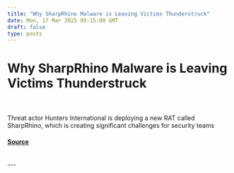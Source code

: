 ```yaml
---
title: "Why SharpRhino Malware is Leaving Victims Thunderstruck"
date: Mon, 17 Mar 2025 09:15:00 GMT
draft: false
type: posts
---
```

# Why SharpRhino Malware is Leaving Victims Thunderstruck

<br/>

<br/>
Threat actor Hunters International is deploying a new RAT called SharpRhino, which is creating significant challenges for security teams

#### [Source](https://www.infosecurity-magazine.com/blogs/sharprhino-malware-victims/)

<br/>
---
